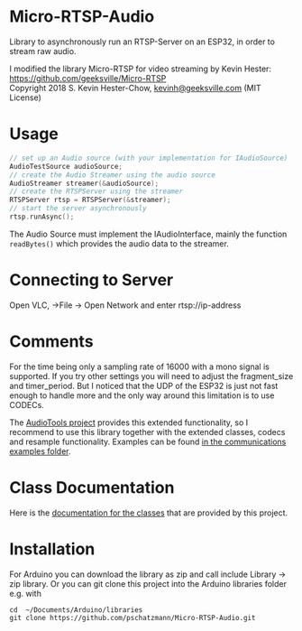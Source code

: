 # Micro-RTSP-Audio

Library to asynchronously run an RTSP-Server on an ESP32, in order to stream raw audio.

I modified the library Micro-RTSP for video streaming by Kevin Hester: https://github.com/geeksville/Micro-RTSP<br>
Copyright 2018 S. Kevin Hester-Chow, kevinh@geeksville.com (MIT License)

# Usage 

```C++
// set up an Audio source (with your implementation for IAudioSource)
AudioTestSource audioSource; 
// create the Audio Streamer using the audio source
AudioStreamer streamer(&audioSource);    
// create the RTSPServer using the streamer
RTSPServer rtsp = RTSPServer(&streamer);
// start the server asynchronously 
rtsp.runAsync();
```

The Audio Source must implement the IAudioInterface, mainly the function `readBytes()` which provides the audio data to the streamer.

# Connecting to Server

Open VLC, ->File -> Open Network and enter rtsp://ip-address

# Comments

For the time being only a sampling rate of 16000 with a mono signal is supported. If you try other settings you will need to adjust the fragment_size and timer_period. But I noticed that the UDP of the ESP32 is just not fast enough to handle more and the only way around this limitation is to use CODECs.

The [AudioTools project](https://github.com/pschatzmann/arduino-audio-tools) provides this extended functionality, so I recommend to use this library together with the extended classes, codecs and resample functionality. Examples can be found [in the communications examples folder](https://github.com/pschatzmann/arduino-audio-tools/tree/main/examples/examples-communication/rtsp).

# Class Documentation

Here is the [documentation for the classes](https://pschatzmann.github.io/Micro-RTSP-Audio/docs/html/annotated.html) that are provided by this project. 

# Installation

For Arduino you can download the library as zip and call include Library -> zip library. Or you can git clone this project into the Arduino libraries folder e.g. with

```
cd  ~/Documents/Arduino/libraries
git clone https://github.com/pschatzmann/Micro-RTSP-Audio.git
```

